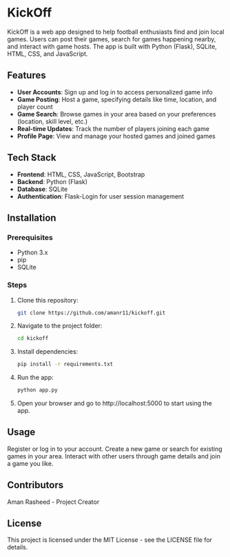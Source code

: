 # KickOff

KickOff is a web app designed to help football enthusiasts find and join local games. Users can post their games, search for games happening nearby, and interact with game hosts. The app is built with Python (Flask), SQLite, HTML, CSS, and JavaScript.

## Features

- **User Accounts**: Sign up and log in to access personalized game info
- **Game Posting**: Host a game, specifying details like time, location, and player count
- **Game Search**: Browse games in your area based on your preferences (location, skill level, etc.)
- **Real-time Updates**: Track the number of players joining each game
- **Profile Page**: View and manage your hosted games and joined games

## Tech Stack

- **Frontend**: HTML, CSS, JavaScript, Bootstrap
- **Backend**: Python (Flask)
- **Database**: SQLite
- **Authentication**: Flask-Login for user session management

## Installation

### Prerequisites

- Python 3.x
- pip
- SQLite

### Steps

1. Clone this repository:
   ```bash
   git clone https://github.com/amanr11/kickoff.git
   ```

2. Navigate to the project folder:
   ```bash
   cd kickoff
   ```

3. Install dependencies:
   ```bash
   pip install -r requirements.txt
   ```

4. Run the app:
   ```bash
   python app.py
   ```

5. Open your browser and go to http://localhost:5000 to start using the app.

## Usage

Register or log in to your account. Create a new game or search for existing games in your area. Interact with other users through game details and join a game you like.

## Contributors

Aman Rasheed - Project Creator

## License

This project is licensed under the MIT License - see the LICENSE file for details.
